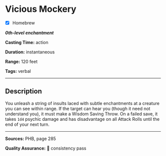 # Vicious Mockery

- [x] Homebrew

***0th-level enchantment***

**Casting Time:** action

**Duration:** instantaneous

**Range:** 120 feet

**Tags:** verbal

---

## Description
You unleash a string of insults laced with subtle enchantments at a creature you can see within range.
If the target can hear you (though it need not understand you), it must make a Wisdom Saving Throw.
On a failed save, it takes `1d4` psychic damage and has disadvantage on all Attack Rolls until the end of your next turn.

---

**Sources:** PHB, page 285

**Quality Assurance:** :star2: consistency pass
